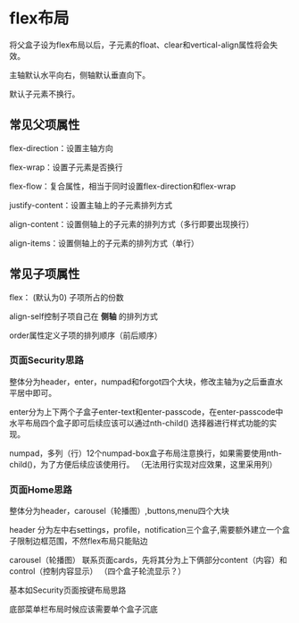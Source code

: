 # flex布局

将父盒子设为flex布局以后，子元素的float、clear和vertical-align属性将会失效。

主轴默认水平向右，侧轴默认垂直向下。

默认子元素不换行。

## 常见父项属性

flex-direction：设置主轴方向

flex-wrap：设置子元素是否换行

flex-flow：复合属性，相当于同时设置flex-direction和flex-wrap

justify-content：设置主轴上的子元素排列方式

align-content：设置侧轴上的子元素的排列方式（多行即要出现换行）

align-items：设置侧轴上的子元素的排列方式（单行）

## 常见子项属性

flex：<number> (默认为0)    子项所占的份数

align-self控制子项自己在  **侧轴**  的排列方式

order属性定义子项的排列顺序（前后顺序）





### 页面Security思路

整体分为header，enter，numpad和forgot四个大块，修改主轴为y之后垂直水平居中即可。



enter分为上下两个子盒子enter-text和enter-passcode，在enter-passcode中水平布局四个盒子即可后续应该可以通过nth-child() 选择器进行样式功能的实现。



numpad，多列（行）12个numpad-box盒子布局注意换行，如果需要使用nth-child()，为了方便后续应该使用行。 （无法用行实现对应效果，这里采用列）

### 页面Home思路

整体分为header，carousel（轮播图）,buttons,menu四个大块

header 分为左中右settings，profile，notification三个盒子,需要额外建立一个盒子限制边框范围，不然flex布局只能贴边

carousel（轮播图）
联系页面cards，先将其分为上下俩部分content（内容）和control（控制内容显示）
（四个盒子轮流显示？）

基本如Security页面按键布局思路

底部菜单栏布局时候应该需要单个盒子沉底